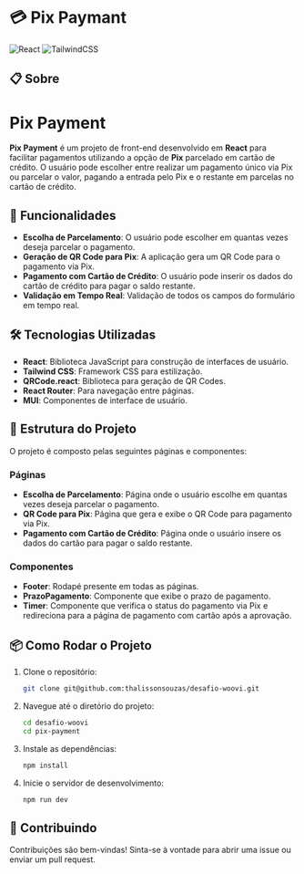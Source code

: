 # 💳 Pix Paymant

![React](https://img.shields.io/badge/React-v17.0.2-blue)
![TailwindCSS](https://img.shields.io/badge/TailwindCSS-v2.2.19-06B6D4)

## 📋 Sobre

# Pix Payment

**Pix Payment** é um projeto de front-end desenvolvido em **React** para facilitar pagamentos utilizando a opção de **Pix** parcelado em cartão de crédito. O usuário pode escolher entre realizar um pagamento único via Pix ou parcelar o valor, pagando a entrada pelo Pix e o restante em parcelas no cartão de crédito.

## 🚀 Funcionalidades

- **Escolha de Parcelamento**: O usuário pode escolher em quantas vezes deseja parcelar o pagamento.
- **Geração de QR Code para Pix**: A aplicação gera um QR Code para o pagamento via Pix.
- **Pagamento com Cartão de Crédito**: O usuário pode inserir os dados do cartão de crédito para pagar o saldo restante.
- **Validação em Tempo Real**: Validação de todos os campos do formulário em tempo real.

## 🛠️ Tecnologias Utilizadas

- **React**: Biblioteca JavaScript para construção de interfaces de usuário.
- **Tailwind CSS**: Framework CSS para estilização.
- **QRCode.react**: Biblioteca para geração de QR Codes.
- **React Router**: Para navegação entre páginas.
- **MUI**: Componentes de interface de usuário.

## 📄 Estrutura do Projeto

O projeto é composto pelas seguintes páginas e componentes:

### Páginas

- **Escolha de Parcelamento**: Página onde o usuário escolhe em quantas vezes deseja parcelar o pagamento.
- **QR Code para Pix**: Página que gera e exibe o QR Code para pagamento via Pix.
- **Pagamento com Cartão de Crédito**: Página onde o usuário insere os dados do cartão para pagar o saldo restante.

### Componentes

- **Footer**: Rodapé presente em todas as páginas.
- **PrazoPagamento**: Componente que exibe o prazo de pagamento.
- **Timer**: Componente que verifica o status do pagamento via Pix e redireciona para a página de pagamento com cartão após a aprovação.

## 📦 Como Rodar o Projeto

1. Clone o repositório:

    ```sh
    git clone git@github.com:thalissonsouzas/desafio-woovi.git
    ```

2. Navegue até o diretório do projeto:

    ```sh
    cd desafio-woovi
    cd pix-payment
    ```

3. Instale as dependências:

    ```sh
    npm install
    ```

4. Inicie o servidor de desenvolvimento:

    ```sh
    npm run dev
    ```

## 🤝 Contribuindo

Contribuições são bem-vindas! Sinta-se à vontade para abrir uma issue ou enviar um pull request.



